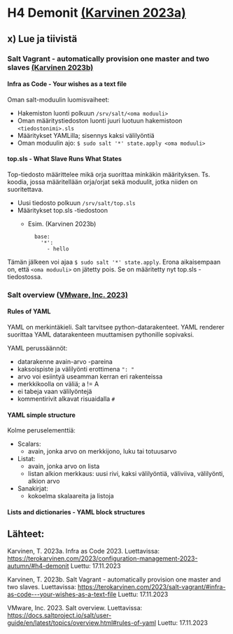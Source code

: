 # H4 Demonit [(Karvinen 2023a)](https://terokarvinen.com/2023/configuration-management-2023-autumn/#h4-demonit)

## x) Lue ja tiivistä

### Salt Vagrant - automatically provision one master and two slaves [(Karvinen 2023b)](https://terokarvinen.com/2023/salt-vagrant/#infra-as-code---your-wishes-as-a-text-file)

#### Infra as Code - Your wishes as a text file

Oman salt-moduulin luomisvaiheet:

- Hakemiston luonti polkuun `/srv/salt/<oma moduuli>`
- Oman määritystiedoston luonti juuri luotuun hakemistoon `<tiedostonimi>.sls`
- Määritykset YAMLilla; sisennys kaksi välilyöntiä
- Oman moduulin ajo: `$ sudo salt '*' state.apply <oma moduuli>`

#### top.sls - What Slave Runs What States
    
Top-tiedosto määrittelee mikä orja suorittaa minkäkin määrityksen. Ts. koodia, jossa määritellään orja/orjat sekä moduulit, jotka niiden on suoritettava.

- Uusi tiedosto polkuun `/srv/salt/top.sls`
- Määritykset top.sls -tiedostoon
    - Esim. (Karvinen 2023b)

            base:
              '*':
                - hello

Tämän jälkeen voi ajaa `$ sudo salt '*' state.apply`. Erona aikaisempaan on, että `<oma moduuli>` on jätetty pois. Se on määritetty nyt top.sls -tiedostossa.

### Salt overview ([VMware, Inc. 2023)](https://docs.saltproject.io/salt/user-guide/en/latest/topics/overview.html#rules-of-yaml)

#### Rules of YAML

YAML on merkintäkieli. Salt tarvitsee python-datarakenteet. YAML renderer suorittaa YAML datarakenteen muuttamisen pythonille sopivaksi.

YAML perussäännöt:

- datarakenne avain-arvo -pareina
- kaksoispiste ja välilyönti erottimena `": "`
- arvo voi esiintyä useamman kerran eri rakenteissa
- merkkikoolla on väliä; a != A
- ei tabeja vaan välilyöntejä
- kommentirivit alkavat risuaidalla `#`

#### YAML simple structure

Kolme peruselementtiä:

- Scalars:
    - avain, jonka arvo on merkkijono, luku tai totuusarvo
- Listat:
    - avain, jonka arvo on lista
    - listan alkion merkkaus: uusi rivi, kaksi välilyöntiä, väliviiva, välilyönti, alkion arvo
- Sanakirjat:
    - kokoelma skalaareita ja listoja

#### Lists and dictionaries - YAML block structures



## Lähteet:

Karvinen, T. 2023a. Infra as Code 2023. Luettavissa: https://terokarvinen.com/2023/configuration-management-2023-autumn/#h4-demonit Luettu: 17.11.2023

Karvinen, T. 2023b. Salt Vagrant - automatically provision one master and two slaves. Luettavissa: https://terokarvinen.com/2023/salt-vagrant/#infra-as-code---your-wishes-as-a-text-file Luettu: 17.11.2023

VMware, Inc. 2023. Salt overview. Luettavissa: https://docs.saltproject.io/salt/user-guide/en/latest/topics/overview.html#rules-of-yaml Luettu: 17.11.2023
